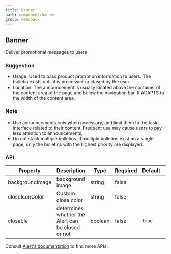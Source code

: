 ```yaml
---
title: Banner
path: component/banner
group: Feedback
---
```


## Banner

Deliver promotional messages to users

### Suggestion

- Usage: Used to pass product promotion information to users. The bulletin exists until it is processed or closed by the user.
- Location: The announcement is usually located above the container of the content area of the page and below the navigation bar. It ADAPTS to the width of the content area.

### Note

- Use announcements only when necessary, and limit them to the task interface related to their content. Frequent use may cause users to pay less attention to announcements;
- Do not stack multiple bulletins. If multiple bulletins exist on a single page, only the bulletins with the highest priority are displayed.

### API

| Property        | Description                                       | Type    | Required | Default | Alternative                    |
| --------------- | ------------------------------------------------- | ------- | -------- | ------- | ------------------------------ |
| backgroundImage | background image                                  | string  | false    |         |                                |
| closeIconColor  | Custom close color                                | string  | false    |         | `'grey'`\|`'white'`\| `string` |
| closable        | determines whether the Alert can be closed or not | boolean | false    | `true`  | `false`                        |

Consult [Alert's documentation](https://youzan.github.io/zent/en/component/alert) to find more APIs.
